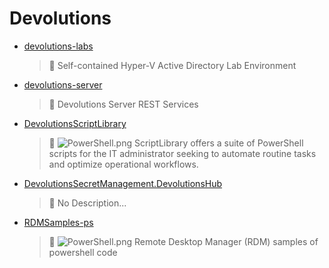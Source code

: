 # Devolutions
- [devolutions-labs](<https://github.com/Thamielis/devolutions-labs>)
	> :memo: Self-contained Hyper-V Active Directory Lab Environment 
- [devolutions-server](<https://github.com/Thamielis/devolutions-server>)
	> :memo: Devolutions Server REST Services 
- [DevolutionsScriptLibrary](<https://github.com/Thamielis/DevolutionsScriptLibrary>)
	> :memo: ![PowerShell.png](../images/PowerShell.png) ScriptLibrary offers a suite of PowerShell scripts for the IT administrator seeking to automate routine tasks and optimize operational workflows. 
- [DevolutionsSecretManagement.DevolutionsHub](<https://github.com/Thamielis/DevolutionsSecretManagement.DevolutionsHub>)
	> :memo: No Description... 
- [RDMSamples-ps](<https://github.com/Thamielis/RDMSamples-ps>)
	> :memo: ![PowerShell.png](../images/PowerShell.png) Remote Desktop Manager (RDM) samples of powershell code 

